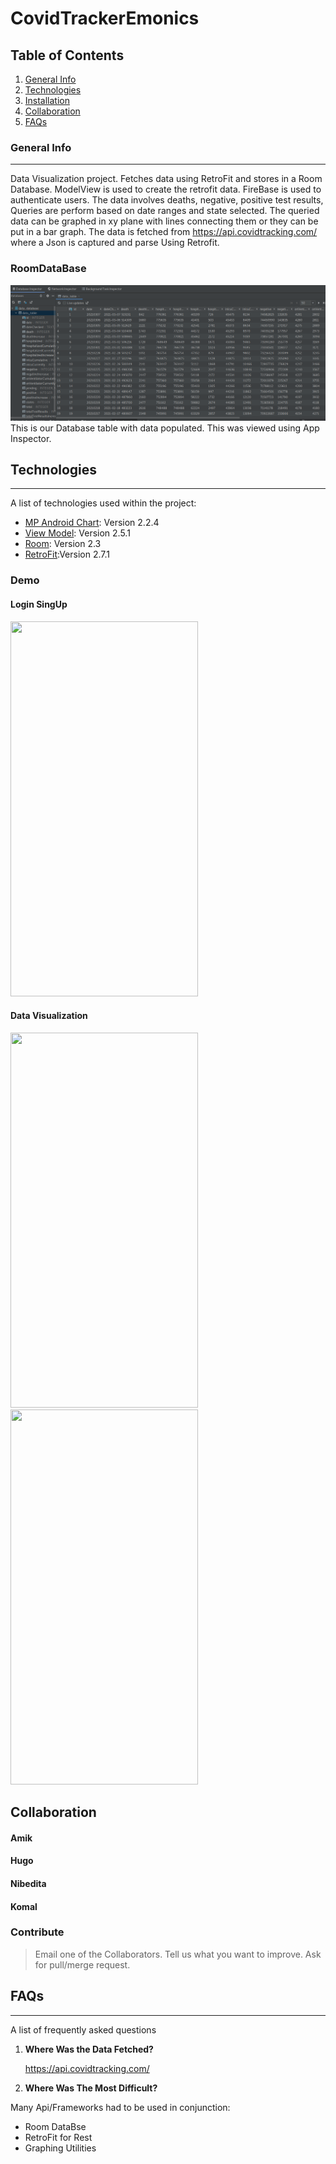 # CovidTrackerEmonics

  


## Table of Contents
1. [General Info](#general-info)
2. [Technologies](#technologies)
3. [Installation](#installation)
4. [Collaboration](#collaboration)
5. [FAQs](#faqs)
### General Info
***

Data Visualization project.
Fetches data using RetroFit and stores in a Room Database.
ModelView is used to create the retrofit data.
FireBase is used to authenticate users.
The data involves deaths, negative, positive test results, Queries are perform based on date ranges and state selected. 
The queried data can be graphed in xy plane with lines connecting them or they can be put in a bar graph. 
The data is fetched from https://api.covidtracking.com/ where a Json is captured and parse Using Retrofit. 


### RoomDataBase
![RoomDataBasePicture](RoomDataBase.png)
This is our Database table with data populated. This was viewed using App Inspector. 


## Technologies
***
A list of technologies used within the project:
* [MP Android Chart](https://com.github.PhilJay:MPAndroidChart): Version 2.2.4 
* [View Model](https://androidx.lifecycle:lifecycle-viewmodel-ktx): Version 2.5.1
* [Room](https://androidx.room): Version 2.3
* [RetroFit](https://com.squareup.retrofit2:retrofit):Version 2.7.1 

### Demo

####  Login SingUp 



 <img src="https://github.com/hugomvera/CovidTrackerEmonics/blob/hugoChart1andChart2PassingData/LoginSingUpScreen1.png?raw=true" width="300" height="600"  >

#### Data Visualization





<div class="row">
  <div class="column">
   <img src="https://github.com/hugomvera/CovidTrackerEmonics/blob/hugoChart1andChart2PassingData/barGraph1.png?raw=true" width="300" height="600"  >
  </div>
  <div class="column">
   <img src="https://github.com/hugomvera/CovidTrackerEmonics/blob/hugoChart1andChart2PassingData/lineGraph1.png?raw=true" width="300" height="600" >
  </div>
  <div class="column">

  </div>
</div>




## Collaboration

#### Amik
#### Hugo 
#### Nibedita
#### Komal


### Contribute
> Email one of the Collaborators. 
> Tell us what you want to improve.
> Ask for pull/merge request.
## FAQs
***
A list of frequently asked questions
1. **Where Was the Data Fetched?**

   https://api.covidtracking.com/
2. **Where Was The Most Difficult?**

Many Api/Frameworks had to be used in conjunction:
* Room DataBse
* RetroFit for Rest
* Graphing Utilities

